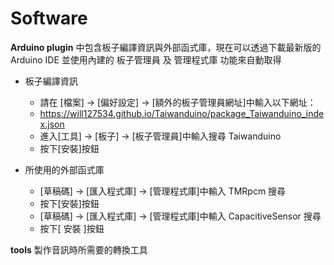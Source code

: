 # Software
**Arduino plugin** 中包含板子編譯資訊與外部函式庫，現在可以透過下載最新版的 Arduino IDE 並使用內建的 板子管理員 及 管理程式庫 功能來自動取得  
 - 板子編譯資訊  
	 - 請在 [檔案] → [偏好設定] → [額外的板子管理員網址]中輸入以下網址：  
	 - https://will127534.github.io/Taiwanduino/package_Taiwanduino_index.json   
	 - 進入[工具] → [板子] → [板子管理員]中輸入搜尋 Taiwanduino  
	 - 按下[安裝]按鈕  

 - 所使用的外部函式庫  
	 - [草稿碼] → [匯入程式庫] → [管理程式庫]中輸入 TMRpcm 搜尋  
	 - 按下[安裝]按鈕  
	 - [草稿碼] → [匯入程式庫] → [管理程式庫]中輸入 CapacitiveSensor 搜尋  
	 - 按下[ 安裝 ]按鈕  

**tools** 製作音訊時所需要的轉換工具  